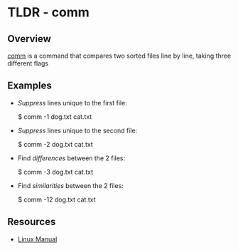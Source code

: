 TLDR - comm
==========

Overview
--------

[comm] is a command that compares two sorted files line by line, taking three different flags

Examples
--------

- *Suppress* lines unique to the first file:

	$ comm -1 dog.txt cat.txt

- *Suppress* lines unique to the second file:
	
	$ comm -2 dog.txt cat.txt
				
- Find *differences* between the 2 files:

	$ comm -3 dog.txt cat.txt

- Find *similarities* between the 2 files:

	$ comm -12 dog.txt cat.txt


Resources
---------

- [Linux Manual](http://man7.org/linux/man-pages/)

[comm]: http://man7.org/linux/man-pages/man1/cut.1.html